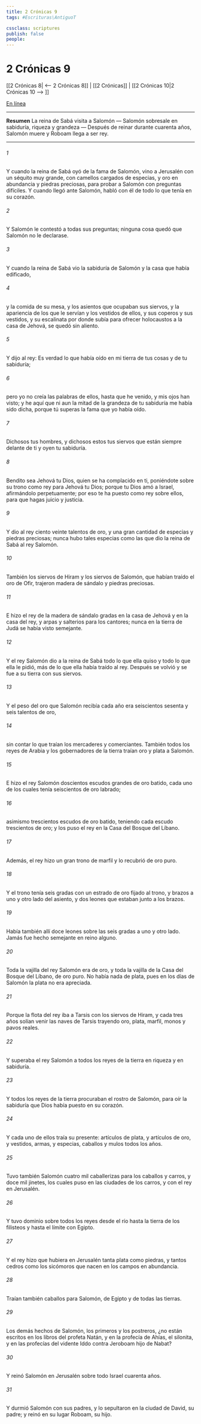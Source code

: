 ```yaml
---
title: 2 Crónicas 9
tags: #Escrituras\AntiguoT

cssclass: scriptures
publish: false
people:
---
```


# 2 Crónicas 9
[[2 Crónicas 8| <-- 2 Crónicas 8]] | [[2 Crónicas]] | [[2 Crónicas 10|2 Crónicas 10 --> ]]

[En línea](https://churchofjesuschrist.org/study/scriptures/ot/2-chr/9?lang=spa)

---
__Resumen__
La reina de Sabá visita a Salomón — Salomón sobresale en sabiduría, riqueza y grandeza — Después de reinar durante cuarenta años, Salomón muere y Roboam llega a ser rey.

---
###### 1 
Y cuando la reina de Sabá oyó de la fama de Salomón, vino a Jerusalén con un séquito muy grande, con camellos cargados de especias, y oro en abundancia y piedras preciosas, para probar a Salomón con preguntas difíciles. Y cuando llegó ante Salomón, habló con él de todo lo que tenía en su corazón.

###### 2 
Y Salomón le contestó a todas sus preguntas; ninguna cosa quedó que Salomón no le declarase.

###### 3 
Y cuando la reina de Sabá vio la sabiduría de Salomón y la casa que había edificado,

###### 4 
y la comida de su mesa, y los asientos que ocupaban sus siervos, y la apariencia de los que le servían y los vestidos de ellos, y sus coperos y sus vestidos, y su escalinata por donde subía para ofrecer holocaustos a la casa de Jehová, se quedó sin aliento.

###### 5 
Y dijo al rey: Es verdad lo que había oído en mi tierra de tus cosas y de tu sabiduría;

###### 6 
pero yo no creía las palabras de ellos, hasta que he venido, y mis ojos han visto; y he aquí que ni aun la mitad de la grandeza de tu sabiduría me había sido dicha, porque tú superas la fama que yo había oído.

###### 7 
Dichosos tus hombres, y dichosos estos tus siervos que están siempre delante de ti y oyen tu sabiduría.

###### 8 
Bendito sea Jehová tu Dios, quien se ha complacido en ti, poniéndote sobre su trono como rey para Jehová tu Dios; porque tu Dios amó a Israel, afirmándolo perpetuamente; por eso te ha puesto como rey sobre ellos, para que hagas juicio y justicia.

###### 9 
Y dio al rey ciento veinte talentos de oro, y una gran cantidad de especias y piedras preciosas; nunca hubo tales especias como las que dio la reina de Sabá al rey Salomón.

###### 10 
También los siervos de Hiram y los siervos de Salomón, que habían traído el oro de Ofir, trajeron madera de sándalo y piedras preciosas.

###### 11 
E hizo el rey de la madera de sándalo gradas en la casa de Jehová y en la casa del rey, y arpas y salterios para los cantores; nunca en la tierra de Judá se había visto  semejante.

###### 12 
Y el rey Salomón dio a la reina de Sabá todo lo que ella quiso y todo lo que ella le pidió, más de lo que ella había traído al rey. Después se volvió y se fue a su tierra con sus siervos.

###### 13 
Y el peso del oro que Salomón recibía cada año era seiscientos sesenta y seis talentos de oro,

###### 14 
sin contar lo que traían los mercaderes y comerciantes. También todos los reyes de Arabia y los gobernadores de la tierra traían oro y plata a Salomón.

###### 15 
E hizo el rey Salomón doscientos escudos grandes de oro batido, cada uno de los cuales tenía seiscientos  de oro labrado;

###### 16 
asimismo trescientos escudos de oro batido, teniendo cada escudo trescientos  de oro; y los puso el rey en la Casa del Bosque del Líbano.

###### 17 
Además, el rey hizo un gran trono de marfil y lo recubrió de oro puro.

###### 18 
Y el trono tenía seis gradas con un estrado de oro fijado al trono, y brazos a uno y otro lado del asiento, y dos leones que estaban junto a los brazos.

###### 19 
Había también allí doce leones sobre las seis gradas a uno y otro lado. Jamás fue hecho  semejante en reino alguno.

###### 20 
Toda la vajilla del rey Salomón era de oro, y toda la vajilla de la Casa del Bosque del Líbano, de oro puro. No había nada de plata, pues en los días de Salomón la plata no era apreciada.

###### 21 
Porque la flota del rey iba a Tarsis con los siervos de Hiram, y cada tres años solían venir las naves de Tarsis trayendo oro, plata, marfil, monos y pavos reales.

###### 22 
Y superaba el rey Salomón a todos los reyes de la tierra en riqueza y en sabiduría.

###### 23 
Y todos los reyes de la tierra procuraban  el rostro de Salomón, para oír la sabiduría que Dios había puesto en su corazón.

###### 24 
Y cada uno de ellos traía su presente: artículos de plata, y artículos de oro, y vestidos, armas, y especias, caballos y mulos todos los años.

###### 25 
Tuvo también Salomón cuatro mil caballerizas para los caballos y carros, y doce mil jinetes, los cuales puso en las ciudades de los carros, y con el rey en Jerusalén.

###### 26 
Y tuvo dominio sobre todos los reyes desde el río hasta la tierra de los filisteos y hasta el límite con Egipto.

###### 27 
Y el rey hizo que hubiera en Jerusalén tanta plata como piedras, y tantos cedros como los sicómoros que nacen en los campos en abundancia.

###### 28 
Traían también caballos para Salomón, de Egipto y de todas las tierras.

###### 29 
Los demás hechos de Salomón, los primeros y los postreros, ¿no están escritos en los libros del profeta Natán, y en la profecía de Ahías, el silonita, y en las profecías del vidente Iddo contra Jeroboam hijo de Nabat?

###### 30 
Y reinó Salomón en Jerusalén sobre todo Israel cuarenta años.

###### 31 
Y durmió Salomón con sus padres, y lo sepultaron en la ciudad de David, su padre; y reinó en su lugar Roboam, su hijo.

